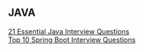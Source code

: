 ## JAVA ##
[21 Essential Java Interview Questions](https://www.toptal.com/java/interview-questions)  
[Top 10 Spring Boot Interview Questions](https://dzone.com/articles/top-10-spring-boot-interview-questions)  
